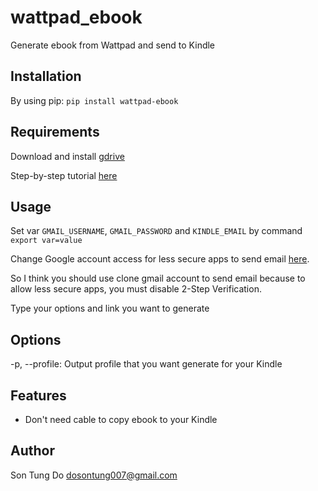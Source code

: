 # wattpad_ebook
Generate ebook from Wattpad and send to Kindle


Installation
-------------

By using pip:
    `pip install wattpad-ebook`

Requirements
-------------

Download and install [gdrive](https://github.com/prasmussen/gdrive)

Step-by-step tutorial [here](http://olivermarshall.net/how-to-upload-a-file-to-google-drive-from-the-command-line/)


Usage
------
Set var `GMAIL_USERNAME`, `GMAIL_PASSWORD` and `KINDLE_EMAIL` by command `export var=value`

Change Google account access for less secure apps to send email [here](https://support.google.com/accounts/answer/6010255?authuser=2).

So I think you should use clone gmail account to send email because to allow less secure apps, you must disable 2-Step Verification.
 
Type your options and link you want to generate


Options
-------

-p, --profile: Output profile that you want generate for your Kindle

Features
--------

- Don't need cable to copy ebook to your Kindle                              

Author
------

Son Tung Do <dosontung007@gmail.com>


